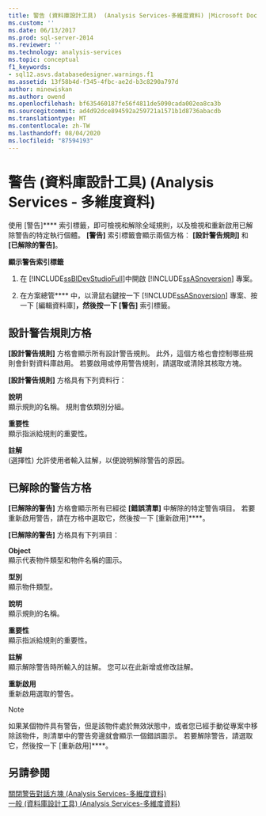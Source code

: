```yaml
---
title: 警告 (資料庫設計工具)  (Analysis Services-多維度資料) |Microsoft Docs
ms.custom: ''
ms.date: 06/13/2017
ms.prod: sql-server-2014
ms.reviewer: ''
ms.technology: analysis-services
ms.topic: conceptual
f1_keywords:
- sql12.asvs.databasedesigner.warnings.f1
ms.assetid: 13f58b4d-f345-4fbc-ae2d-b3c8290a797d
author: minewiskan
ms.author: owend
ms.openlocfilehash: bf635460187fe56f4811de5090cada002ea8ca3b
ms.sourcegitcommit: ad4d92dce894592a259721a1571b1d8736abacdb
ms.translationtype: MT
ms.contentlocale: zh-TW
ms.lasthandoff: 08/04/2020
ms.locfileid: "87594193"
---
```

# <a name="warnings-database-designer-analysis-services---multidimensional-data"></a>警告 (資料庫設計工具) (Analysis Services - 多維度資料)
  使用 [警告]**** 索引標籤，即可檢視和解除全域規則，以及檢視和重新啟用已解除警告的特定執行個體。 **[警告]** 索引標籤會顯示兩個方格： **[設計警告規則]** 和 **[已解除的警告]**。  
  
 **顯示警告索引標籤**  
  
1.  在 [!INCLUDE[ssBIDevStudioFull](../includes/ssbidevstudiofull-md.md)]中開啟 [!INCLUDE[ssASnoversion](../includes/ssasnoversion-md.md)] 專案。  
  
2.  在方案總管**** 中，以滑鼠右鍵按一下 [!INCLUDE[ssASnoversion](../includes/ssasnoversion-md.md)] 專案、按一下 [編輯資料庫]****，然後按一下 [警告]**** 索引標籤。  
  
## <a name="design-warning-rules-grid"></a>設計警告規則方格  
 **[設計警告規則]** 方格會顯示所有設計警告規則。 此外，這個方格也會控制哪些規則會針對資料庫啟用。 若要啟用或停用警告規則，請選取或清除其核取方塊。  
  
 **[設計警告規則]** 方格具有下列資料行：  
  
 **說明**  
 顯示規則的名稱。 規則會依類別分組。  
  
 **重要性**  
 顯示指派給規則的重要性。  
  
 **註解**  
 (選擇性) 允許使用者輸入註解，以便說明解除警告的原因。  
  
## <a name="dismissed-warnings-grid"></a>已解除的警告方格  
 **[已解除的警告]** 方格會顯示所有已經從 **[錯誤清單]** 中解除的特定警告項目。 若要重新啟用警告，請在方格中選取它，然後按一下 [重新啟用]****。  
  
 **[已解除的警告]** 方格具有下列項目：  
  
 **Object**  
 顯示代表物件類型和物件名稱的圖示。  
  
 **型別**  
 顯示物件類型。  
  
 **說明**  
 顯示規則的名稱。  
  
 **重要性**  
 顯示指派給規則的重要性。  
  
 **註解**  
 顯示解除警告時所輸入的註解。 您可以在此新增或修改註解。  
  
 **重新啟用**  
 重新啟用選取的警告。  
  
> [!NOTE]  
>  如果某個物件具有警告，但是該物件處於無效狀態中，或者您已經手動從專案中移除該物件，則清單中的警告旁邊就會顯示一個錯誤圖示。 若要解除警告，請選取它，然後按一下 [重新啟用]****。  
  
## <a name="see-also"></a>另請參閱  
 [關閉警告對話方塊 &#40;Analysis Services-多維度資料&#41;](dismiss-warning-dialog-box-analysis-services-multidimensional-data.md)   
 [一般 &#40;資料庫設計工具&#41; &#40;Analysis Services-多維度資料&#41;](general-database-designer-analysis-services-multidimensional-data.md)  
  
  
